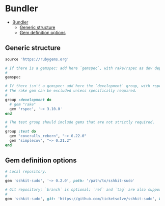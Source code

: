 # Bundler

- [Bundler](#bundler)
  - [Generic structure](#generic-structure)
  - [Gem definition options](#gem-definition-options)

## Generic structure

```ruby
source 'https://rubygems.org'

# If there is a gemspec: add here `gemspec`, with rake/rspec as dev dependencies.
#
gemspec

# If there isn't a gemspec: add here the `development` group, with rspec.
# The rake gem can be excluded unless specifically required.
#
group :development do
  # gem "rake"
  gem 'rspec', '~> 3.10.0'
end

# The test group should include gems that are not strictly required.
#
group :test do
  gem "coveralls_reborn", "~> 0.22.0"
  gem "simplecov", "~> 0.21.2"
end
```

## Gem definition options

```ruby
# Local repository.
#
gem 'sshkit-sudo', '~> 0.2.0', path: '/path/to/sshkit-sudo'

# Git repository; `branch` is optional; `ref` and `tag` are also supported.
#
gem 'sshkit-sudo', git: 'https://github.com/ticketsolve/sshkit-sudo', branch: 'mytest'
```
